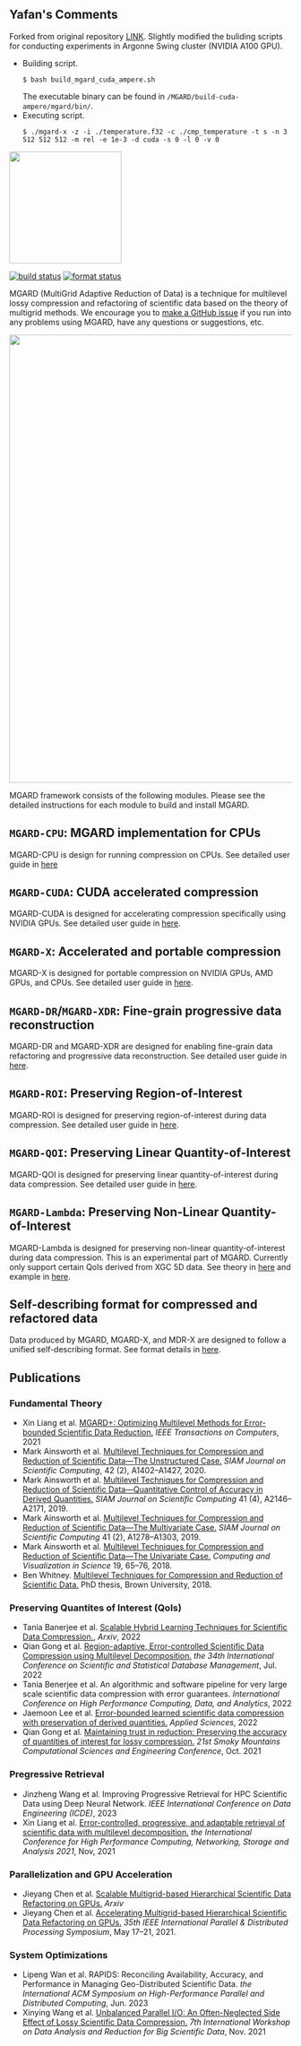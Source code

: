 ## Yafan's Comments
Forked from original repository [LINK](https://github.com/CODARcode/MGARD). Slightly modified the buliding scripts for conducting experiments in Argonne Swing cluster (NVIDIA A100 GPU).

- Building script.
    ```shell
    $ bash build_mgard_cuda_ampere.sh
    ```
    The executable binary can be found in ```/MGARD/build-cuda-ampere/mgard/bin/```.
- Executing script.
    ```shell
    $ ./mgard-x -z -i ./temperature.f32 -c ./cmp_temperature -t s -n 3 512 512 512 -m rel -e 1e-3 -d cuda -s 0 -l 0 -v 0
    ```

<img src="./doc/images/MGARD-logo.png" width="200" /> 

[![build status][push workflow badge]][push workflow] [![format status][format workflow badge]][format workflow]

MGARD (MultiGrid Adaptive Reduction of Data) is a technique for multilevel lossy compression and refactoring of scientific data based on the theory of multigrid methods.
We encourage you to [make a GitHub issue][issue form] if you run into any problems using MGARD, have any questions or suggestions, etc.



[push workflow]: https://github.com/CODARcode/MGARD/actions/workflows/build.yml
[push workflow badge]: https://github.com/CODARcode/MGARD/actions/workflows/build.yml/badge.svg
[format workflow]: https://github.com/CODARcode/MGARD/actions/workflows/format.yml
[format workflow badge]: https://github.com/CODARcode/MGARD/actions/workflows/format.yml/badge.svg
[issue form]: https://github.com/CODARcode/MGARD/issues/new/choose

[<img src="./doc/images/MGARD-familytree.png" width="800" />](./doc/images/MGARD-familytree.png)

MGARD framework consists of the following modules. Please see the detailed instructions for each module to build and install MGARD.

## `MGARD-CPU`: MGARD implementation for CPUs
MGARD-CPU is design for running compression on CPUs. See detailed user guide in [here][mgard-cpu]

[mgard-cpu]: doc/MGARD-CPU.md

## `MGARD-CUDA`: CUDA accelerated compression
MGARD-CUDA is designed for accelerating compression specifically using NVIDIA GPUs. See detailed user guide in [here][gpu instructions].

[gpu instructions]: doc/MGARD-GPU.md

## `MGARD-X`: Accelerated and portable compression
MGARD-X is designed for portable compression on NVIDIA GPUs, AMD GPUs, and CPUs. See detailed user guide in [here][mgard_x instructions].

[mgard_x instructions]: doc/MGARD-X.md

## `MGARD-DR`/`MGARD-XDR`: Fine-grain progressive data reconstruction
MGARD-DR and MGARD-XDR are designed for enabling fine-grain data refactoring and progressive data reconstruction. See detailed user guide in [here][mdr_x instructions].

[mdr_x instructions]: doc/MDR-X.md

## `MGARD-ROI`: Preserving Region-of-Interest
MGARD-ROI is designed for preserving region-of-interest during data compression. See detailed user guide in [here][mgard-roi].

[mgard-roi]: doc/MGARD-RoI.md

## `MGARD-QOI`: Preserving Linear Quantity-of-Interest
MGARD-QOI is designed for preserving linear quantity-of-interest during data compression. See detailed user guide in [here][mgard-qoi].

[mgard-qoi]: doc/MGARD-QoI.md

## `MGARD-Lambda`: Preserving Non-Linear Quantity-of-Interest
MGARD-Lambda is designed for preserving non-linear quantity-of-interest during data compression. This is an experimental part of MGARD. Currently only support certain QoIs derived from XGC 5D data. See theory in [here][mgard-lambda-theory] and example in [here][mgard-lambda].

[mgard-lambda-theory]: doc/images/post-processing.pdf
[mgard-lambda]: ./examples/lambda

## Self-describing format for compressed and refactored data
Data produced by MGARD, MGARD-X, and MDR-X are designed to follow a unified self-describing format. See format details in [here][mgard format].

[mgard format]: doc/MGARD-format.md

## Publications

### Fundamental Theory
* Xin Liang et al. [MGARD+: Optimizing Multilevel Methods for Error-bounded Scientific Data Reduction.][mgard+] *IEEE Transactions on Computers*, 2021
* Mark Ainsworth et al. [Multilevel Techniques for Compression and Reduction of Scientific Data—The Unstructured Case.][unstructured] *SIAM Journal on Scientific Computing*, 42 (2), A1402–A1427, 2020.
* Mark Ainsworth et al. [Multilevel Techniques for Compression and Reduction of Scientific Data—Quantitative Control of Accuracy in Derived Quantities.][quantities] *SIAM Journal on Scientific Computing* 41 (4), A2146–A2171, 2019.
* Mark Ainsworth et al. [Multilevel Techniques for Compression and Reduction of Scientific Data—The Multivariate Case.][multivariate] *SIAM Journal on Scientific Computing* 41 (2), A1278–A1303, 2019.
* Mark Ainsworth et al. [Multilevel Techniques for Compression and Reduction of Scientific Data—The Univariate Case.][univariate] *Computing and Visualization in Science* 19, 65–76, 2018.
* Ben Whitney. [Multilevel Techniques for Compression and Reduction of Scientific Data.][thesis] PhD thesis, Brown University, 2018.

### Preserving Quantites of Interest (QoIs)
* Tania Banerjee et al. [Scalable Hybrid Learning Techniques for Scientific Data Compression.][pp3], *Arxiv*, 2022
* Qian Gong et al. [Region-adaptive, Error-controlled Scientific Data Compression using Multilevel Decomposition.][roi2] *the 34th International Conference on Scientific and Statistical Database Management*, Jul. 2022
* Tania Benerjee et al. An algorithmic and software pipeline for very large scale scientific data compression with error guarantees. *International Conference on High Performance Computing, Data, and Analytics*, 2022
* Jaemoon Lee et al. [Error-bounded learned scientific data compression with preservation of derived quantities.][pp] *Applied Sciences*, 2022
* Qian Gong et al. [Maintaining trust in reduction: Preserving the accuracy of quantities of interest for lossy compression.][roi] *21st Smoky Mountains Computational Sciences and Engineering Conference*, Oct. 2021

### Pregressive Retrieval
* Jinzheng Wang et al. Improving Progressive Retrieval for HPC Scientific Data using Deep Neural Network. *IEEE International Conference on Data Engineering (ICDE)*, 2023 
* Xin Liang et al. [Error-controlled, progressive, and adaptable retrieval of scientific data with multilevel decomposition.][mdr] *the International Conference for High Performance Computing, Networking, Storage and Analysis 2021*, Nov, 2021


### Parallelization and GPU Acceleration
* Jieyang Chen et al. [Scalable Multigrid-based Hierarchical Scientific Data Refactoring on GPUs.][gpu2] *Arxiv*
* Jieyang Chen et al. [Accelerating Multigrid-based Hierarchical Scientific Data Refactoring on GPUs.][gpu] *35th IEEE International Parallel & Distributed Processing Symposium*, May 17–21, 2021.

### System Optimizations
* Lipeng Wan et al. RAPIDS: Reconciling Availability, Accuracy, and Performance in Managing Geo-Distributed Scientific Data. *the International ACM Symposium on High-Performance Parallel and Distributed Computing*, Jun. 2023
* Xinying Wang et al. [Unbalanced Parallel I/O: An Often-Neglected Side Effect of Lossy Scientific Data Compression.][unbalanced-io] *7th International Workshop on Data Analysis and Reduction for Big Scientific Data*, Nov. 2021

[thesis]: https://doi.org/10.26300/ya1v-hn97
[univariate]: https://doi.org/10.1007/s00791-018-00303-9
[multivariate]: https://doi.org/10.1137/18M1166651
[quantities]: https://doi.org/10.1137/18M1208885
[unstructured]: https://doi.org/10.1137/19M1267878
[gpu]: https://ieeexplore.ieee.org/abstract/document/9460526/
[gpu2]: https://arxiv.org/abs/2105.12764
[mgard+]: https://ieeexplore.ieee.org/abstract/document/9479913/
[unbalanced-io]: https://ieeexplore.ieee.org/abstract/document/9652573/
[mdr]: https://dl.acm.org/doi/abs/10.1145/3458817.3476179
[roi]: https://link.springer.com/chapter/10.1007/978-3-030-96498-6_2
[roi2]: https://dl.acm.org/doi/abs/10.1145/3538712.3538717
[pp]: https://www.mdpi.com/1709018 
[pp3]: https://arxiv.org/abs/2212.10733





